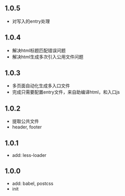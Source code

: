 ## 1.0.5
- 对写入的entry处理

## 1.0.4
- 解决html标题匹配错误问题
- 解决html生成多次引入公用文件问题

## 1.0.3
- 多页面自动化生成多入口文件
- 完成只需要配置entry文件，来自助编译html，和入口js

## 1.0.2
- 提取公共文件
- header, footer

## 1.0.1
- add: less-loader

## 1.0.0
- add: babel, postcss
- init